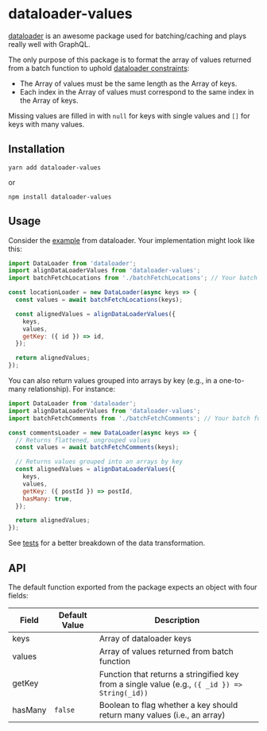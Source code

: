 # dataloader-values

[dataloader](https://www.npmjs.com/package/dataloader) is an awesome package used for batching/caching and plays really well with GraphQL.

The only purpose of this package is to format the array of values returned from a batch function to uphold [dataloader constraints](https://www.npmjs.com/package/dataloader#batch-function):
* The Array of values must be the same length as the Array of keys.
* Each index in the Array of values must correspond to the same index in the Array of keys.

Missing values are filled in with `null` for keys with single values and `[]` for keys with many values.

## Installation

```shell
yarn add dataloader-values
```
or
```shell
npm install dataloader-values
```

## Usage

Consider the [example](https://www.npmjs.com/package/dataloader#batch-function) from dataloader. Your implementation might look like this:
```js
import DataLoader from 'dataloader';
import alignDataLoaderValues from 'dataloader-values';
import batchFetchLocations from './batchFetchLocations'; // Your batch function

const locationLoader = new DataLoader(async keys => {
  const values = await batchFetchLocations(keys);

  const alignedValues = alignDataLoaderValues({
    keys,
    values,
    getKey: ({ id }) => id,
  });

  return alignedValues;
});
```

You can also return values grouped into arrays by key (e.g., in a one-to-many relationship). For instance:
```js
import DataLoader from 'dataloader';
import alignDataLoaderValues from 'dataloader-values';
import batchFetchComments from './batchFetchComments'; // Your batch function

const commentsLoader = new DataLoader(async keys => {
  // Returns flattened, ungrouped values
  const values = await batchFetchComments(keys);

  // Returns values grouped into an arrays by key
  const alignedValues = alignDataLoaderValues({
    keys,
    values,
    getKey: ({ postId }) => postId,
    hasMany: true,
  });

  return alignedValues;
});
```

See [tests](https://github.com/evancorl/dataloader-values/blob/master/src/index.test.ts) for a better breakdown of the data transformation.

## API

The default function exported from the package expects an object with four fields:

Field|Default Value|Description
---|---|---
keys||Array of dataloader keys
values||Array of values returned from batch function
getKey||Function that returns a stringified key from a single value (e.g., `({ _id }) => String(_id))`
hasMany|`false`|Boolean to flag whether a key should return many values (i.e., an array)

